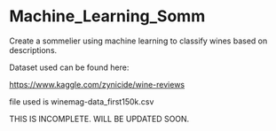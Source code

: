 # Machine_Learning_Somm
Create a sommelier using machine learning to classify wines based on descriptions.


Dataset used can be found here:

https://www.kaggle.com/zynicide/wine-reviews

file used is winemag-data_first150k.csv

THIS IS INCOMPLETE. WILL BE UPDATED SOON.
